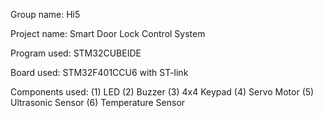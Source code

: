 Group name: Hi5

Project name: Smart Door Lock Control System

Program used: STM32CUBEIDE

Board used: STM32F401CCU6 with ST-link

Components used:
(1) LED
(2) Buzzer
(3) 4x4 Keypad
(4) Servo Motor
(5) Ultrasonic Sensor
(6) Temperature Sensor
